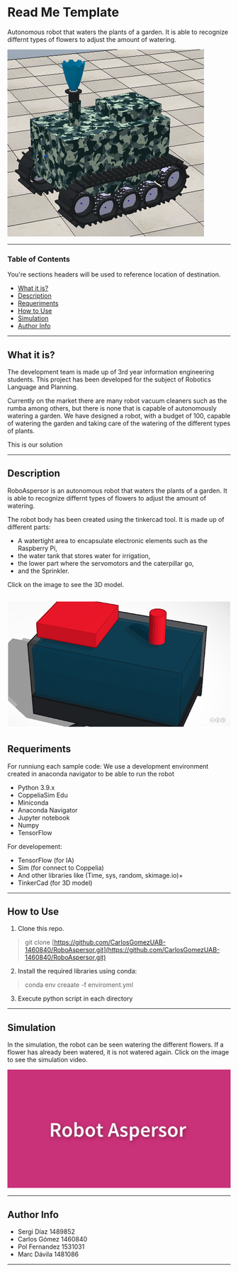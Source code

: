 
# Read Me Template
Autonomous robot that waters the plants of a garden. It is able to recognize differnt types of flowers to adjust the amount of watering.

![RoboAspersor](https://github.com/CarlosGomezUAB-1460840/RoboAspersor/blob/main/Images/Robot.PNG)

---

### Table of Contents
You're sections headers will be used to reference location of destination.

- [What it is?](#what-it-is)
- [Description](#description)
- [Requeriments](#requeriments)
- [How to Use](#how-to-use)
- [Simulation](#simulation)
- [Author Info](#author-info)

---

## What it is?

The development team is made up of 3rd year information engineering students. This project has been developed for the subject of Robotics Language and Planning.

Currently on the market there are many robot vacuum cleaners such as the rumba among others, but there is none that is capable of autonomously watering a garden. We have designed a robot, with a budget of 100, capable of watering the garden and taking care of the watering of the different types of plants.

This is our solution

---

## Description

RoboAspersor is an autonomous robot that waters the plants of a garden. It is able to recognize differnt types of flowers to adjust the amount of watering.

The robot body has been created using the tinkercad tool. It is made up of different parts:

- A watertight area to encapsulate electronic elements such as the Raspberry Pi,
- the water tank that stores water for irrigation,
- the lower part where the servomotors and the caterpillar go,
- and the Sprinkler.

Click on the image to see the 3D model.

[![IMAGE ALT TEXT HERE](https://github.com/CarlosGomezUAB-1460840/RoboAspersor/blob/main/Images/piezasRobot.PNG)](https://www.tinkercad.com/things/h1H5N6yzh8O)
---

## Requeriments
For runniung each sample code:
We use a development environment created in anaconda navigator to be able to run the robot

- Python 3.9.x
- CoppeliaSim Edu
- Miniconda 
- Anaconda Navigator
- Jupyter notebook
- Numpy
- TensorFlow

For developement:

- TensorFlow (for IA)
- Sim (for connect to Coppelia)
- And other libraries like (Time, sys, random, skimage.io)+
- TinkerCad (for 3D model)

---
## How to Use

1. Clone this repo.
> git clone [https://github.com/CarlosGomezUAB-1460840/RoboAspersor.git](https://github.com/CarlosGomezUAB-1460840/RoboAspersor.git)
2. Install the required libraries
using conda:
> conda env creaate -f enviroment.yml
3. Execute python script in each directory

---
## Simulation
In the simulation, the robot can be seen watering the different flowers. If a flower has already been watered, it is not watered again.
Click on the image to see the simulation video.

[![IMAGE ALT TEXT HERE](https://github.com/CarlosGomezUAB-1460840/RoboAspersor/blob/main/Images/linkVideo.png)](https://www.youtube.com/watch?v=n0WhtZnf5Do)

---

## Author Info

- Sergi Díaz 1489852
- Carlos Gómez 1460840
- Pol Fernandez 1531031
- Marc Dávila 1481086

---
